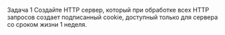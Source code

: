 Задача 1 Создайте HTTP сервер, который при обработке всех HTTP запросов создает подписанный cookie, доступный только для сервера со сроком жизни 1 неделя.